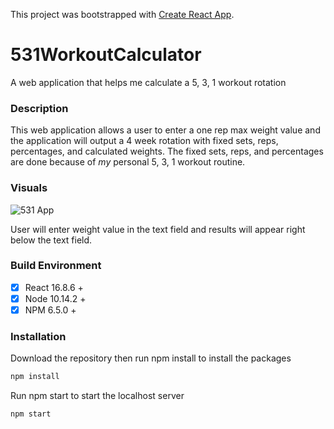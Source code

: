 This project was bootstrapped with [Create React App](https://github.com/facebook/create-react-app).

# 531WorkoutCalculator
A web application that helps me calculate a 5, 3, 1 workout rotation

### Description
This web application allows a user to enter a one rep max weight value and the application will output a 4 week rotation with fixed sets, reps,  
percentages, and calculated weights. The fixed sets, reps, and percentages are done because of *my* personal 5, 3, 1 workout routine.

### Visuals

![531 App](https://i.imgur.com/hWV2jkH.png)  

User will enter weight value in the text field and results will appear right below the text field.

### Build Environment
-  [x] React 16.8.6 +
-  [x] Node 10.14.2 +
-  [x] NPM 6.5.0 +

### Installation
Download the repository then run npm install to install the packages
```bash
npm install
```

Run npm start to start the localhost server
```bash
npm start
```
